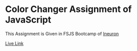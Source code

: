 # Color Changer Assignment of JavaScript

This Assignment is Given in FSJS Bootcamp of [Ineuron](https://ineuron.ai/)

[Live Link](https://colorchangerjsproject.netlify.app/)